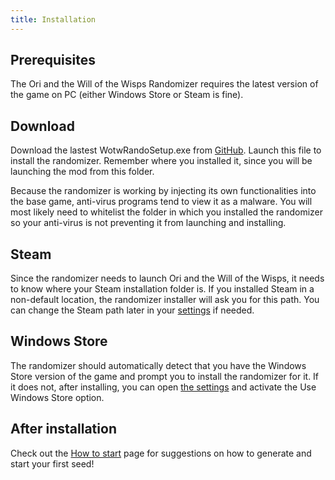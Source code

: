 ```yaml
---
title: Installation
---
```


## Prerequisites

The Ori and the Will of the Wisps Randomizer requires the latest version of the game on PC (either Windows Store or Steam is fine).

## Download

Download the lastest WotwRandoSetup.exe from [GitHub](https://github.com/ori-rando/build/releases/tag/1.10.2). Launch this file to install the randomizer. Remember where you installed it, since you will be launching the mod from this folder.

Because the randomizer is working by injecting its own functionalities into the base game, anti-virus programs tend to view it as a malware. You will most likely need to whitelist the folder in which you installed the randomizer so your anti-virus is not preventing it from launching and installing.

## Steam

Since the randomizer needs to launch Ori and the Will of the Wisps, it needs to know where your Steam installation folder is. If you installed Steam in a non-default location, the randomizer installer will ask you for this path. You can change the Steam path later in your [settings](/features/settings) if needed.

## Windows Store

The randomizer should automatically detect that you have the Windows Store version of the game and prompt you to install the randomizer for it. If it does not, after installing, you can open [the settings](/features/settings) and activate the Use Windows Store option.

## After installation

Check out the [How to start](/how-to-start) page for suggestions on how to generate and start your first seed!
